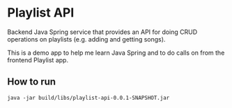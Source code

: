 # Playlist API

Backend Java Spring service that provides an API for doing CRUD operations on playlists (e.g. adding and getting songs).

This is a demo app to help me learn Java Spring and to do calls on from the frontend Playlist app.

## How to run

`java -jar build/libs/playlist-api-0.0.1-SNAPSHOT.jar`
